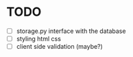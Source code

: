 # TODO
- [ ] storage.py interface with the database
- [ ] styling html css
- [ ] client side validation (maybe?)